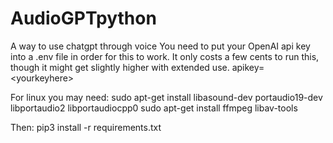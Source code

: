 # AudioGPTpython
A way to use chatgpt through voice
You need to put your OpenAI api key into a .env file in order for this to work. It only costs a few cents to run this, though it might get slightly higher with extended use.
apikey=\<yourkeyhere>

For linux you may need:
sudo apt-get install libasound-dev portaudio19-dev libportaudio2 libportaudiocpp0
sudo apt-get install ffmpeg libav-tools

Then:
pip3 install -r requirements.txt
